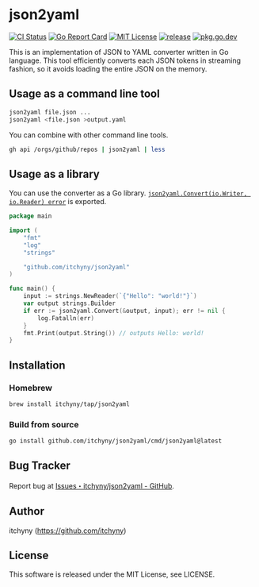 # json2yaml
[![CI Status](https://github.com/itchyny/json2yaml/workflows/CI/badge.svg)](https://github.com/itchyny/json2yaml/actions)
[![Go Report Card](https://goreportcard.com/badge/github.com/itchyny/json2yaml)](https://goreportcard.com/report/github.com/itchyny/json2yaml)
[![MIT License](https://img.shields.io/badge/license-MIT-blue.svg)](https://github.com/itchyny/json2yaml/blob/main/LICENSE)
[![release](https://img.shields.io/github/release/itchyny/json2yaml/all.svg)](https://github.com/itchyny/json2yaml/releases)
[![pkg.go.dev](https://pkg.go.dev/badge/github.com/itchyny/json2yaml)](https://pkg.go.dev/github.com/itchyny/json2yaml)

This is an implementation of JSON to YAML converter written in Go language.
This tool efficiently converts each JSON tokens in streaming fashion,
so it avoids loading the entire JSON on the memory.

## Usage as a command line tool
```bash
json2yaml file.json ...
json2yaml <file.json >output.yaml
```

You can combine with other command line tools.
```bash
gh api /orgs/github/repos | json2yaml | less
```

## Usage as a library
You can use the converter as a Go library.
[`json2yaml.Convert(io.Writer, io.Reader) error`](https://pkg.go.dev/github.com/itchyny/json2yaml#Convert) is exported.

```go
package main

import (
	"fmt"
	"log"
	"strings"

	"github.com/itchyny/json2yaml"
)

func main() {
	input := strings.NewReader(`{"Hello": "world!"}`)
	var output strings.Builder
	if err := json2yaml.Convert(&output, input); err != nil {
		log.Fatalln(err)
	}
	fmt.Print(output.String()) // outputs Hello: world!
}
```

## Installation
### Homebrew
```sh
brew install itchyny/tap/json2yaml
```

### Build from source
```bash
go install github.com/itchyny/json2yaml/cmd/json2yaml@latest
```

## Bug Tracker
Report bug at [Issues・itchyny/json2yaml - GitHub](https://github.com/itchyny/json2yaml/issues).

## Author
itchyny (https://github.com/itchyny)

## License
This software is released under the MIT License, see LICENSE.
